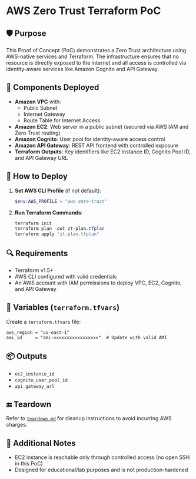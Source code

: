 
# AWS Zero Trust Terraform PoC

## 🛡️ Purpose

This Proof of Concept (PoC) demonstrates a Zero Trust architecture using AWS-native services and Terraform. The infrastructure ensures that no resource is directly exposed to the internet and all access is controlled via identity-aware services like Amazon Cognito and API Gateway.

## 🔧 Components Deployed

- **Amazon VPC** with:
  - Public Subnet
  - Internet Gateway
  - Route Table for Internet Access
- **Amazon EC2**: Web server in a public subnet (secured via AWS IAM and Zero Trust routing)
- **Amazon Cognito**: User pool for identity-aware access control
- **Amazon API Gateway**: REST API frontend with controlled exposure
- **Terraform Outputs**: Key identifiers like EC2 instance ID, Cognito Pool ID, and API Gateway URL

## 🚀 How to Deploy

1. **Set AWS CLI Profile** (if not default):
   ```powershell
   $env:AWS_PROFILE = "aws-zero-trust"
   ```

2. **Run Terraform Commands**:
   ```powershell
   terraform init
   terraform plan -out zt-plan.tfplan
   terraform apply "zt-plan.tfplan"
   ```

## 🔍 Requirements

- Terraform v1.5+
- AWS CLI configured with valid credentials
- An AWS account with IAM permissions to deploy VPC, EC2, Cognito, and API Gateway

## 🧾 Variables (`terraform.tfvars`)

Create a `terraform.tfvars` file:
```hcl
aws_region = "us-east-1"
ami_id     = "ami-xxxxxxxxxxxxxxxxx"  # Update with valid AMI
```

## 📦 Outputs

- `ec2_instance_id`
- `cognito_user_pool_id`
- `api_gateway_url`

## 🔚 Teardown

Refer to [`teardown.md`](./teardown.md) for cleanup instructions to avoid incurring AWS charges.

## 📘 Additional Notes

- EC2 instance is reachable only through controlled access (no open SSH in this PoC)
- Designed for educational/lab purposes and is not production-hardened
